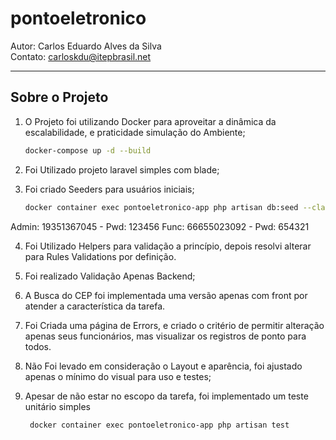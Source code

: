 # pontoeletronico

Autor: Carlos Eduardo Alves da Silva  
Contato: carloskdu@itepbrasil.net

---
## Sobre o Projeto

1. O Projeto foi utilizando Docker para aproveitar a dinâmica da escalabilidade, e praticidade simulação do Ambiente;  
   ```bash
   docker-compose up -d --build

2. Foi Utilizado projeto laravel simples com blade;

3. Foi criado Seeders para usuários iniciais;  
   ```bash
   docker container exec pontoeletronico-app php artisan db:seed --class=UsuarioSeeder
  Admin: 19351367045 - Pwd: 123456
  Func: 66655023092 - Pwd: 654321

4. Foi Utilizado Helpers para validação a princípio, depois resolvi alterar para Rules Validations por definição.

5. Foi realizado Validação Apenas Backend;

6. A Busca do CEP foi implementada uma versão apenas com front por atender a característica da tarefa.

7. Foi Criada uma página de Errors, e criado o critério de permitir alteração apenas seus funcionários, mas visualizar os registros de ponto para todos.

8. Não Foi levado em consideração o Layout e aparência, foi ajustado apenas o mínimo do visual para uso e testes;

9. Apesar de não estar no escopo da tarefa, foi implementado um teste unitário simples  
   ```bash
    docker container exec pontoeletronico-app php artisan test
